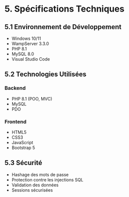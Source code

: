 # 5. Spécifications Techniques

## 5.1 Environnement de Développement
- Windows 10/11
- WampServer 3.3.0
- PHP 8.1
- MySQL 8.0
- Visual Studio Code

## 5.2 Technologies Utilisées
### Backend
- PHP 8.1 (POO, MVC)
- MySQL
- PDO

### Frontend
- HTML5
- CSS3
- JavaScript
- Bootstrap 5

## 5.3 Sécurité
- Hashage des mots de passe
- Protection contre les injections SQL
- Validation des données
- Sessions sécurisées
